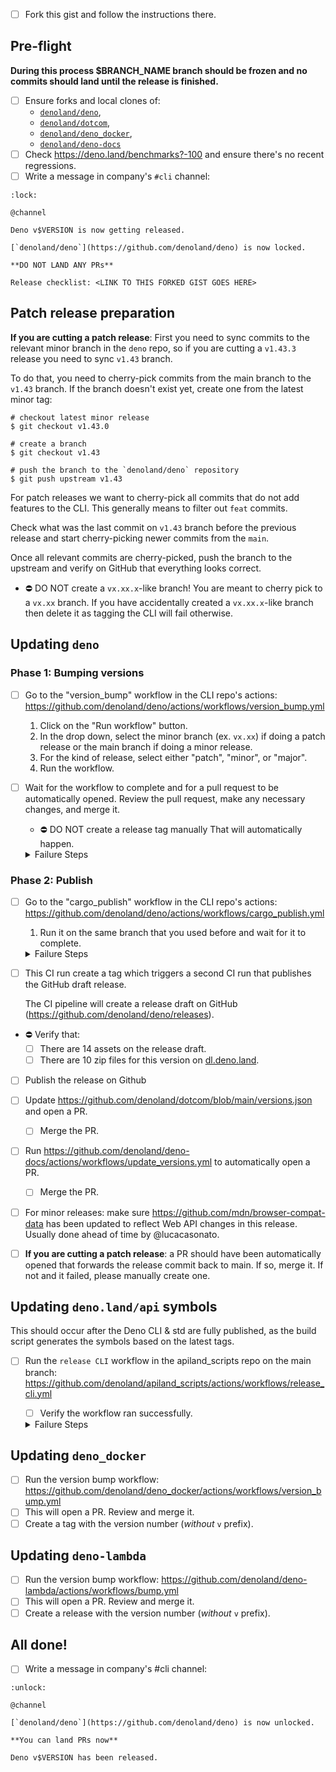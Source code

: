 - [ ] Fork this gist and follow the instructions there.

## Pre-flight

**During this process $BRANCH_NAME branch should be frozen and no commits should
land until the release is finished.**

- [ ] Ensure forks and local clones of:
  - [`denoland/deno`](https://github.com/denoland/deno/),
  - [`denoland/dotcom`](https://github.com/denoland/dotcom/),
  - [`denoland/deno_docker`](https://github.com/denoland/deno_docker/),
  - [`denoland/deno-docs`](https://github.com/denoland/deno-docs)
- [ ] Check https://deno.land/benchmarks?-100 and ensure there's no recent
      regressions.
- [ ] Write a message in company's `#cli` channel:

```
:lock: 

@channel

Deno v$VERSION is now getting released.

[`denoland/deno`](https://github.com/denoland/deno) is now locked.

**DO NOT LAND ANY PRs** 

Release checklist: <LINK TO THIS FORKED GIST GOES HERE>
```

## Patch release preparation

**If you are cutting a patch release**: First you need to sync commits to the
relevant minor branch in the `deno` repo, so if you are cutting a `v1.43.3`
release you need to sync `v1.43` branch.

To do that, you need to cherry-pick commits from the main branch to the `v1.43`
branch. If the branch doesn't exist yet, create one from the latest minor tag:

```
# checkout latest minor release
$ git checkout v1.43.0

# create a branch
$ git checkout v1.43

# push the branch to the `denoland/deno` repository
$ git push upstream v1.43
```

For patch releases we want to cherry-pick all commits that do not add features
to the CLI. This generally means to filter out `feat` commits.

Check what was the last commit on `v1.43` branch before the previous release and
start cherry-picking newer commits from the `main`.

<!--
      TODO: we should add sample deno program that does that for you,
      and then provides a complete `git` command to run.
-->

Once all relevant commits are cherry-picked, push the branch to the upstream and
verify on GitHub that everything looks correct.

- ⛔ DO NOT create a `vx.xx.x`-like branch! You are meant to cherry pick to a
  `vx.xx` branch. If you have accidentally created a `vx.xx.x`-like branch then
  delete it as tagging the CLI will fail otherwise.

## Updating `deno`

### Phase 1: Bumping versions

- [ ] Go to the "version_bump" workflow in the CLI repo's actions:
      https://github.com/denoland/deno/actions/workflows/version_bump.yml
  1. Click on the "Run workflow" button.
  1. In the drop down, select the minor branch (ex. `vx.xx`) if doing a patch
     release or the main branch if doing a minor release.
  1. For the kind of release, select either "patch", "minor", or "major".
  1. Run the workflow.

- [ ] Wait for the workflow to complete and for a pull request to be
      automatically opened. Review the pull request, make any necessary changes,
      and merge it.
  - ⛔ DO NOT create a release tag manually That will automatically happen.

  <details>
     <summary>Failure Steps</summary>

  1. Checkout the branch the release is being made on.
  2. Manually run `./tools/release/01_bump_crate_versions.ts`
     1. Ensure the crate versions were bumped correctly
     2. Ensure `Releases.md` was updated correctly
  3. Open a PR with the changes and continue with the steps below.
  </details>

### Phase 2: Publish

- [ ] Go to the "cargo_publish" workflow in the CLI repo's actions:
      https://github.com/denoland/deno/actions/workflows/cargo_publish.yml
  1. Run it on the same branch that you used before and wait for it to complete.

  <details>
     <summary>Failure Steps</summary>

  1. The workflow was designed to be restartable. Try restarting it.
  2. If that doesn't work, then do the following:
     1. Checkout the branch the release is occurring on.
     2. If `cargo publish` hasn't completed then run
        `./tools/release/03_publish_crates.ts`
        - Note that you will need access to crates.io so it might fail.
     3. If `cargo publish` succeeded and a release tag wasn't created, then
        manually create and push one for the release branch with a leading `v`.
  </details>

- [ ] This CI run create a tag which triggers a second CI run that publishes the
      GitHub draft release.

  The CI pipeline will create a release draft on GitHub
  (https://github.com/denoland/deno/releases).

- ⛔ Verify that:
  - [ ] There are 14 assets on the release draft.
  - [ ] There are 10 zip files for this version on
        [dl.deno.land](https://console.cloud.google.com/storage/browser/dl.deno.land/release/v$VERSION).

- [ ] Publish the release on Github

- [ ] Update https://github.com/denoland/dotcom/blob/main/versions.json and open
      a PR.
  - [ ] Merge the PR.

- [ ] Run
      https://github.com/denoland/deno-docs/actions/workflows/update_versions.yml
      to automatically open a PR.
  - [ ] Merge the PR.

- [ ] For minor releases: make sure https://github.com/mdn/browser-compat-data
      has been updated to reflect Web API changes in this release. Usually done
      ahead of time by @lucacasonato.

- [ ] **If you are cutting a patch release**: a PR should have been
      automatically opened that forwards the release commit back to main. If so,
      merge it. If not and it failed, please manually create one.

## Updating `deno.land/api` symbols

This should occur after the Deno CLI & std are fully published, as the build
script generates the symbols based on the latest tags.

- [ ] Run the `release CLI` workflow in the apiland_scripts repo on the main
      branch:
      https://github.com/denoland/apiland_scripts/actions/workflows/release_cli.yml
  - [ ] Verify the workflow ran successfully.

  <details>
     <summary>Failure Steps</summary>

  1. Clone `deno/apiland_scripts`.
  2. Execute `deno task release:cli`.
  </details>

## Updating `deno_docker`

- [ ] Run the version bump workflow:
      https://github.com/denoland/deno_docker/actions/workflows/version_bump.yml
- [ ] This will open a PR. Review and merge it.
- [ ] Create a tag with the version number (_without_ `v` prefix).

## Updating `deno-lambda`

- [ ] Run the version bump workflow:
      https://github.com/denoland/deno-lambda/actions/workflows/bump.yml
- [ ] This will open a PR. Review and merge it.
- [ ] Create a release with the version number (_without_ `v` prefix).

## All done!

- [ ] Write a message in company's #cli channel:

```
:unlock:

@channel 

[`denoland/deno`](https://github.com/denoland/deno) is now unlocked.

**You can land PRs now**

Deno v$VERSION has been released.
```

